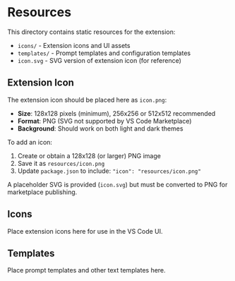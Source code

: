 # Resources

This directory contains static resources for the extension:

- `icons/` - Extension icons and UI assets
- `templates/` - Prompt templates and configuration templates
- `icon.svg` - SVG version of extension icon (for reference)

## Extension Icon

The extension icon should be placed here as `icon.png`:
- **Size**: 128x128 pixels (minimum), 256x256 or 512x512 recommended
- **Format**: PNG (SVG not supported by VS Code Marketplace)
- **Background**: Should work on both light and dark themes

To add an icon:
1. Create or obtain a 128x128 (or larger) PNG image
2. Save it as `resources/icon.png`
3. Update `package.json` to include: `"icon": "resources/icon.png"`

A placeholder SVG is provided (`icon.svg`) but must be converted to PNG for marketplace publishing.

## Icons

Place extension icons here for use in the VS Code UI.

## Templates

Place prompt templates and other text templates here.
